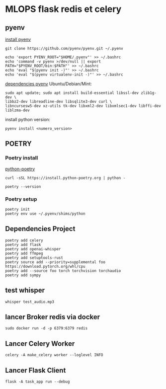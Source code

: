# MLOPS flask redis et celery

## pyenv
[install pyenv](https://github.com/pyenv/pyenv)

```shell
git clone https://github.com/pyenv/pyenv.git ~/.pyenv
```


```shell
echo 'export PYENV_ROOT="$HOME/.pyenv"' >> ~/.bashrc
echo 'command -v pyenv >/dev/null || export PATH="$PYENV_ROOT/bin:$PATH"' >> ~/.bashrc
echo 'eval "$(pyenv init -)"' >> ~/.bashrc
echo 'eval "$(pyenv virtualenv-init -)"' >> ~/.bashrc
```
[dependencies pyenv](https://github.com/pyenv/pyenv/wiki#suggested-build-environment)
Ubuntu/Debian/Mint:
```shell
sudo apt update; sudo apt install build-essential libssl-dev zlib1g-dev \
libbz2-dev libreadline-dev libsqlite3-dev curl \
libncursesw5-dev xz-utils tk-dev libxml2-dev libxmlsec1-dev libffi-dev liblzma-dev
```
install python version: 
```shell
pyenv install <numero_version>
```
## POETRY
### Poetry install
[python-poetry](https://python-poetry.org/docs/)
```shell
curl -sSL https://install.python-poetry.org | python -
```
```shell
poetry --version
```
### Poetry setup
```shell
poetry init
poetry env use ~/.pyenv/shims/python
```

## Dependencies Project
```shell
poetry add celery
poetry add flask
poetry add openai-whisper
poetry add ffmpeg
poetry add setuptools-rust
poetry source add --priority=supplemental foo https://download.pytorch.org/whl/cpu
poetry add --source foo torch torchvision torchaudio
poetry add sympy
```
## test whisper
```shell
whisper test_audio.mp3 
```

## lancer Broker redis via docker
```shell
sudo docker run -d -p 6379:6379 redis
```

## Lancer Celery Worker
```shell
celery -A make_celery worker --loglevel INFO
```

## Lancer Flask Client
```shell
flask -A task_app run --debug
```



